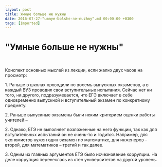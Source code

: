 ```yaml
---
layout: post
title: Умные больше не нужны
date: 2016-07-27-"umnye-bolshe-ne-nuzhny".md 00:00:00 +0300
tags: [Imported]
---
```

# "Умные больше не нужны"

 

Конспект основных мыслей из лекции, если жалко двух часов на просмотр:

1\. Раньше в школах проводили по восемь выпускных экзаменов, а в каждый ВУЗ проводил свои вступительные испытания. Сейчас нет ни того, ни другого, подразумевается, что ЕГЭ включает в себе одновременно выпускной и вступительный экзамен по конкретному предмету.

2\. Раньше выпускные экзамены были неким критерием оценки работы учителей –

2\. Однако, ЕГЭ не выполняет возложенные на него функции, так как для вступительных испытаний он не очень-то и годится. Например, для экономистов нужен один экзамен по математике, для инженеров – второй, для математиков – третий и так далее.

3\. Одним из главных аргументов ЕГЭ было исчезновение коррупции. На деле коррупция перенеслась из стен университетов на другой уровень.